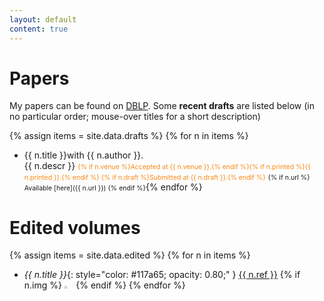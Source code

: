 ```yaml
---
layout: default
content: true
---
```


# Papers
My papers can be found on 
[DBLP](http://www.informatik.uni-trier.de/~ley/pers/hd/t/Tuosto:Emilio.html).
Some <strong>recent drafts</strong> are listed below (in no particular order; mouse-over titles for a short description)

{% assign items = site.data.drafts %}
{% for n in items %}
- <span class="tooltip">{{ n.title }}<span class="tooltiptext">with {{ n.author }}.<br/>{{ n.descr }}</span></span>
  <span style="color:#f98811; font-size:.75em;"> {% if n.venue %}Accepted at {{ n.venue }}.{% endif %}{% if n.printed %}{{ n.printed }}.{% endif %}
  {% if n.draft %}Submitted at {{ n.draft }}.{% endif %}</span> <span markdown="1" style="font-size:.75em">{% if n.url %} Available [here]({{ n.url }}) {% endif %}</span>{% endfor %}

# Edited volumes

{% assign items = site.data.edited %}
{% for n in items %}
 - *{{ n.title }}*{: style="color:  #117a65; opacity: 0.80;" }
 <a href="{{ n.url }}">{{ n.ref }}</a> {% if n.img %} <img alt="{{ n.title }}" src="/home/images/{{ n.img }}" width="3%" /> {% endif %} {% endfor %}

